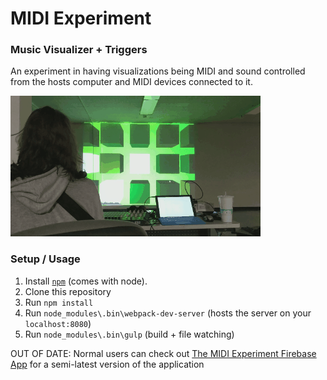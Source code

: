 # MIDI Experiment
### Music Visualizer + Triggers

An experiment in having visualizations being MIDI and sound controlled from the hosts computer and MIDI devices connected to it.

![cube visuals gif](./cubeVisualGif.gif)

### Setup / Usage

1. Install [`npm`](https://nodejs.org/en/download/) (comes with node).
2. Clone this repository
3. Run `npm install`
4. Run `node_modules\.bin\webpack-dev-server` (hosts the server on your `localhost:8080`)
5. Run `node_modules\.bin\gulp` (build + file watching)

OUT OF DATE:
Normal users can check out [The MIDI Experiment Firebase App](https://midi-experiment.firebaseapp.com/) for a semi-latest version of the application